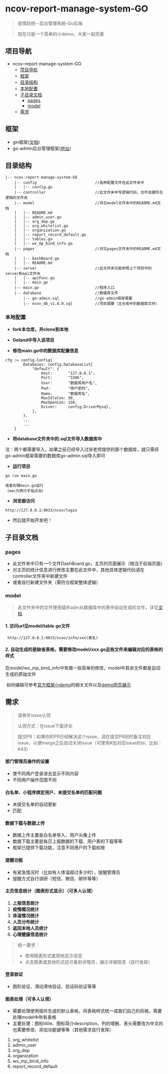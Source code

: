 # ncov-report-manage-system-GO

> 疫情防控--后台管理系统-Go后端
>
> 现在只是一个简单的小demo，大家一起完善

## 项目导航

- ncov-report-manage-system-GO
  - [项目导航](#项目导航)
  - [框架](#框架)
  - [目录结构](#目录结构)
  - [本地配置](#本地配置)
  - [子目录文档](#子目录文档)
    - [pages](#pages)
    - [model](#model)
  - [需求](#需求)

## 框架

- gin框架([文档](https://github.com/gin-gonic/gin))
- go-admin后台管理框架([地址](https://github.com/GoAdminGroup/go-admin))

## 目录结构

```
|-- ncov-report-manage-system-GO
    |-- config							//各种配置文件在此文件夹中
    |   |-- config.go
    |-- controller					    //此文件夹中写逻辑代码，也可自建符合逻辑的文件夹
    |-- model							//详见model文件夹中的README.md文档
    |   |-- README.md				
    |   |-- admin_user.go
    |   |-- org_dep.go
    |   |-- org_whitelist.go
    |   |-- organization.go
    |   |-- report_record_default.go
    |   |-- tables.go
    |   |-- wx_mp_bind_info.go
    |-- pages							//详见pages文件夹中的README.md文档
    |   |-- DashBoard.go
    |   |-- README.md				
    |-- server							//此文件夹功能参照上个项目中的server和api文件夹
    |   |-- apiFunc.go
    |   |-- main.go
    |-- main.go							//程序入口
    |-- database						//数据库文件
        |-- go-admin.sql				//go-admin框架需要
        |-- ncov_db_v1.0.0.sql			//项目需要（主仓库中的数据库文件）
```

 ### 本地配置

- **fork本仓库，并clone到本地**

- **Goland中导入该项目**

- **修改main.go中的数据库配置信息**

```
cfg := config.Config{
		Databases: config.DatabaseList{
			"default": {
				Host:       "127.0.0.1",
				Port:       "3306",
				User:       "数据库用户名",
				Pwd:        "用户密码",
				Name:       "数据库名",
				MaxIdleCon: 50,
				MaxOpenCon: 150,
				Driver:     config.DriverMysql,
			},
		},
		...
		...
	}
```



- **将database文件夹中的.sql文件导入数据库中**

注：两个都需要导入，如果之前已经导入过张老师提供的那个数据库，就只需将go-admin框架需要的数据库go-admin.sql导入即可

- **运行项目**

```
go run main.go

或者右键main.go运行
（mac为两只手指点击）
```

- **浏览器访问**

```
http://127.0.0.1:9033/ncov/login
```

- 然后就开始开发吧！

## 子目录文档

### pages

- 此文件夹中只有一个文件DashBoard.go，主页的页面展示（相当于前端页面）
- 对主页的统计信息进行修改主要在此文件中，其他具体逻辑代码请在controller文件夹中新建文件
- 或者自行新建文件夹（需符合框架整体逻辑）

### model

>
>
>此文件夹中的文件使用插件adm从数据库中的表中自动生成的文件，详见[文档](https://gitee.com/go-admin/docs/wikis/pages?sort_id=1888257&doc_id=516564)

#### 1. 访问url见model/table.go文件

     http://127.0.0.1:9033/ncov/info/xxx(表名)

#### 2. 自动生成的是缺省表格，需要修改model/xxx.go这些文件来编辑对应的表格的样式

   在model/wx_mp_bind_info中有做一些简单的修改，model中其余文件都是自动生成的原始文件

​	如何编辑可参考[官方框架小demo](https://github.com/GoAdminGroup/go-admin/tree/master/examples/datamodel)的相关文件以及[demo网页展示](https://demo.go-admin.com/admin)

## 需求

>请移步issue认领
>
>认领方式：在issue下面评论
>
>提交PR：如果你的PR已经解决这个issue，请在提交PR同时备注对应issue，以便merge之后自动关闭issue（可使用#加对应issue的id，比如：#43）

#### 部门管理员操作的设置

- 使不同用户登录进去显示不同内容
- 不同用户操作范围不同

#### 白名单、小程序绑定用户、未提交名单的匹配问题

- 未提交名单的自动更新
- 匹配

#### 数据下载与数据上传

- 数据上传主要是白名单导入、用户头像上传
- 数据下载主要是每日上报数据的下载、用户表的下载等等
- 框架已提供下载功能，注意不同用户的下载权限

#### 提醒功能

- 有紧急情况时（比如有人体温超过多少时），提醒管理员
- 提醒方式自行调研（短信、微信、邮件等等）

#### 主页信息统计（图表形式显示）（可多人认领）

1. **上报信息统计**
2. **疫情概况统计**
3. **体温情况统计**
4. **人员分布统计**
5. **返回本地人员统计**
6. **心理健康信息统计**

> 统一要求：
>
> - 使用图表形式直观地显示信息
> - 点击图表或其他形式还可看到详情页，展示详细信息（自行发挥）

#### 登录验证

- 图形验证、滑动滑块验证、验证码验证等等

#### 图表处理（可多人认领）

- 需要处理使用插件生成的默认表格，将表格样式统一成我们自己的风格，需要处理model中所有表格
- 主要处理：图标titile、图标简介description、列的增删、表头需要改为中文的也需要修改、添加功能键等等（其他需求自行发挥）

1. org_whitelist
2. admin_user
3. org_dep
4. organization
5. wx_mp_bind_info
6. report_record_default
